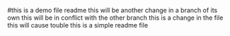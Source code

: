 #this is a demo file readme
this will be another change in a branch of its own
this will be in conflict with the other branch
this is a change in the file
this will cause touble
this is a simple readme file

